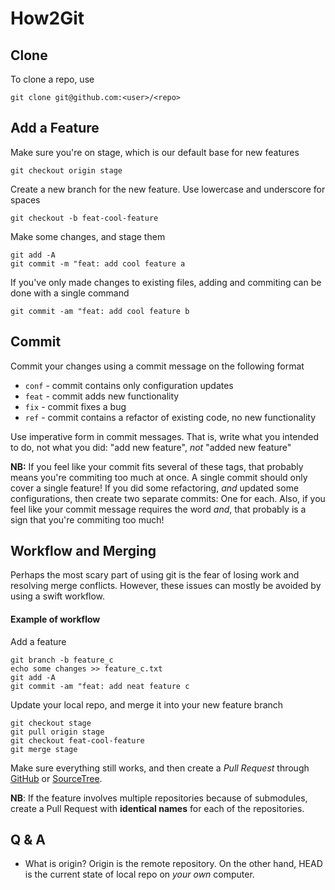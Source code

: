 # How2Git

## Clone
To clone a repo, use
```
git clone git@github.com:<user>/<repo>
```

## Add a Feature
Make sure you're on stage, which is our default base for new features
```
git checkout origin stage
```
Create a new branch for the new feature. Use lowercase and underscore for spaces
```
git checkout -b feat-cool-feature
```
Make some changes, and stage them
```
git add -A
git commit -m "feat: add cool feature a
```
If you've only made changes to existing files, adding and commiting can be done with a single command
```
git commit -am "feat: add cool feature b
```

## Commit
Commit your changes using a commit message on the following format
* `conf` - commit contains only configuration updates
* `feat` - commit adds new functionality
* `fix`  - commit fixes a bug
* `ref`  - commit contains a refactor of existing code, no new functionality

Use imperative form in commit messages. That is, write what you intended to do, not what you did: "add new feature", *not* "added new feature"

**NB:** If you feel like your commit fits several of these tags, that probably means you're commiting too much at once. A single commit should only cover a single feature! If you did some refactoring, *and* updated some configurations, then create two separate commits: One for each. Also, if you feel like your commit message requires the word *and*, that probably is a sign that you're commiting too much!

## Workflow and Merging
Perhaps the most scary part of using git is the fear of losing work and resolving merge conflicts. However, these issues can mostly be avoided by using a swift workflow.

#### Example of workflow

Add a feature
```
git branch -b feature_c
echo some changes >> feature_c.txt
git add -A
git commit -am "feat: add neat feature c
```

Update your local repo, and merge it into your new feature branch
```
git checkout stage
git pull origin stage
git checkout feat-cool-feature
git merge stage
```
Make sure everything still works, and then create a *Pull Request* through [GitHub](https://help.github.com/articles/creating-a-pull-request/) or [SourceTree](https://www.sourcetreeapp.com/).

**NB**: If the feature involves multiple repositories because of submodules, create a Pull Request with **identical names** for each of the repositories.

## Q & A
* What is origin?
Origin is the remote repository. On the other hand, HEAD is the current state of local repo on *your own* computer. 

